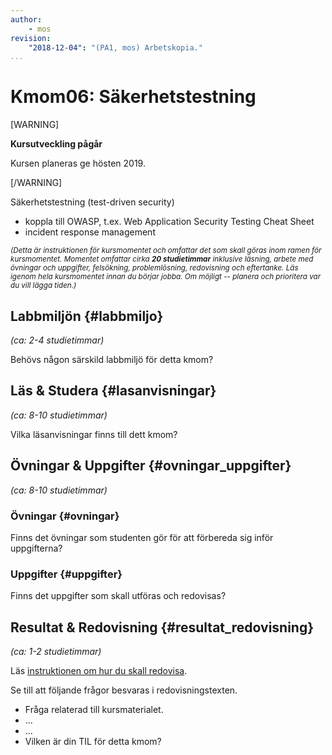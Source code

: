 ```yaml
---
author:
    - mos
revision:
    "2018-12-04": "(PA1, mos) Arbetskopia."
...
```

Kmom06: Säkerhetstestning
==================================

[WARNING]

**Kursutveckling pågår**

Kursen planeras ge hösten 2019.

[/WARNING]

Säkerhetstestning (test-driven security)

* koppla till OWASP, t.ex. Web Application Security Testing Cheat Sheet
* incident response management

<!--more-->

<small><i>(Detta är instruktionen för kursmomentet och omfattar det som skall göras inom ramen för kursmomentet. Momentet omfattar cirka **20 studietimmar** inklusive läsning, arbete med övningar och uppgifter, felsökning, problemlösning, redovisning och eftertanke. Läs igenom hela kursmomentet innan du börjar jobba. Om möjligt -- planera och prioritera var du vill lägga tiden.)</i></small>



Labbmiljön  {#labbmiljo}
---------------------------------

*(ca: 2-4 studietimmar)*

Behövs någon särskild labbmiljö för detta kmom?



Läs &amp; Studera  {#lasanvisningar}
---------------------------------

*(ca: 8-10 studietimmar)*

Vilka läsanvisningar finns till dett kmom?



Övningar & Uppgifter  {#ovningar_uppgifter}
-------------------------------------------

*(ca: 8-10 studietimmar)*


### Övningar {#ovningar}

Finns det övningar som studenten gör för att förbereda sig inför uppgifterna?



### Uppgifter {#uppgifter}

Finns det uppgifter som skall utföras och redovisas?



Resultat & Redovisning  {#resultat_redovisning}
-----------------------------------------------

*(ca: 1-2 studietimmar)*

Läs [instruktionen om hur du skall redovisa](./../redovisa).

Se till att följande frågor besvaras i redovisningstexten.

* Fråga relaterad till kursmaterialet.
* ...
* ...
* Vilken är din TIL för detta kmom?
